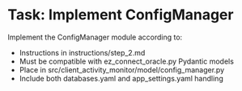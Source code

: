 # Task: Implement ConfigManager

Implement the ConfigManager module according to:
- Instructions in instructions/step_2.md
- Must be compatible with ez_connect_oracle.py Pydantic models
- Place in src/client_activity_monitor/model/config_manager.py
- Include both databases.yaml and app_settings.yaml handling